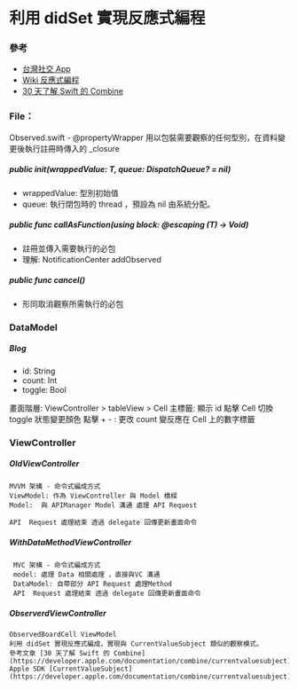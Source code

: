 #  利用 didSet 實現反應式編程

### 參考
- [台灣社交 App](https://github.com/ailabstw/social-distancing-ios)
- [Wiki 反應式編程](https://zh.wikipedia.org/wiki/%E5%93%8D%E5%BA%94%E5%BC%8F%E7%BC%96%E7%A8%8B)
- [30 天了解 Swift 的 Combine](https://ithelp.ithome.com.tw/articles/10219418)


### File：
Observed.swift - @propertyWrapper 用以包裝需要觀察的任何型別，在資料變更後執行註冊時傳入的 _closure 

 ##### public init(wrappedValue: T, queue: DispatchQueue? = nil) 
- wrappedValue: 型別初始值
- queue: 執行閉包時的 thread ，預設為 nil 由系統分配。

##### public func callAsFunction(using block: @escaping (T) -> Void) 
- 註冊並傳入需要執行的必包
- 理解: NotificationCenter addObserved 

#####  public func cancel()
- 形同取消觀察所需執行的必包


### DataModel

##### Blog
- id: String 
- count: Int
- toggle: Bool 

畫面階層:
ViewController > tableView > Cell 
主標籤: 顯示 id 
點擊 Cell 切換 toggle 狀態變更顏色
點擊 + - : 更改 count 變反應在 Cell 上的數字標籤


### ViewController

##### OldViewController
```
MVVM 架構 - 命令式編成方式
ViewModel: 作為 ViewController 與 Model 橋樑
Model:  與 APIManager Model 溝通 處理 API Request

API  Request 處理結束 透過 delegate 回傳更新畫面命令
```

##### WithDataMethodViewController
```
 MVC 架構 - 命令式編成方式
 model: 處理 Data 相關處理 ，直接與VC 溝通
 DataModel: 自帶部分 API Request 處理Method
 API  Request 處理結束 透過 delegate 回傳更新畫面命令
```

##### ObserverdViewController
```
ObservedBoardCell ViewModel
利用 didSet 實現反應式編成，實現與 CurrentValueSubject 類似的觀察模式。
參考文章 [30 天了解 Swift 的 Combine] (https://developer.apple.com/documentation/combine/currentvaluesubject) Apple SDK [CurrentValueSubject](https://developer.apple.com/documentation/combine/currentvaluesubject)

```
